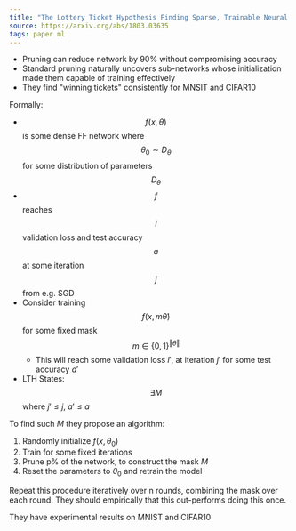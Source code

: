 ```yaml
---
title: "The Lottery Ticket Hypothesis Finding Sparse, Trainable Neural Networks"
source: https://arxiv.org/abs/1803.03635
tags: paper ml
---
```


- Pruning can reduce network by 90% without compromising accuracy
- Standard pruning naturally uncovers sub-networks whose initialization made them capable of training effectively
- They find "winning tickets" consistently for MNSIT and CIFAR10

Formally:

- $$f(x, \theta)$$ is some dense FF network where $$\theta_0 \sim D_\theta$$ for some distribution of parameters $$D_\theta$$
- $$f$$ reaches $$l$$ validation loss and test accuracy $$a$$ at some iteration $$j$$ from e.g. SGD
- Consider training $$f(x, m \dot \theta)$$ for some fixed mask $$m \in \{0, 1\}^{\Vert{\theta}\Vert}$$
  + This will reach some validation loss $l'$, at iteration $j'$ for some test accuracy $a'$
- LTH States: $$\exists M$$ where $j' \leq j$, $a' \leq a$


To find such $M$ they propose an algorithm:

1. Randomly initialize $f(x, \theta_0)$
2. Train for some fixed iterations
3. Prune p% of the network, to construct the mask $M$
4. Reset the parameters to $\theta_0$ and retrain the model

Repeat this procedure iteratively over n rounds, combining the mask over each round. They should empirically that this out-performs doing this once.

They have experimental results on MNIST and CIFAR10

